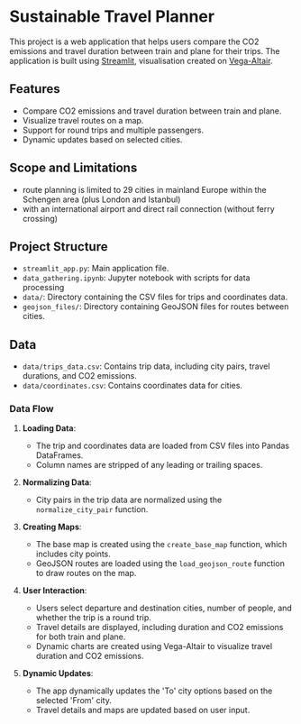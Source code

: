 # Sustainable Travel Planner

This project is a web application that helps users compare the CO2 emissions and travel duration between train and plane for their trips. The application is built using [Streamlit](https://streamlit.io/), visualisation created on [Vega-Altair](https://altair-viz.github.io/).

## Features

- Compare CO2 emissions and travel duration between train and plane.
- Visualize travel routes on a map.
- Support for round trips and multiple passengers.
- Dynamic updates based on selected cities.

## Scope and Limitations

- route planning is limited to 29 cities in mainland Europe within the Schengen area (plus London and Istanbul)
- with an international airport and direct rail connection (without ferry crossing)

## Project Structure

- `streamlit_app.py`: Main application file.
- `data_gathering.ipynb`: Jupyter notebook with scripts for data processing
- `data/`: Directory containing the CSV files for trips and coordinates data.
- `geojson_files/`: Directory containing GeoJSON files for routes between cities.

## Data

- `data/trips_data.csv`: Contains trip data, including city pairs, travel durations, and CO2 emissions.
- `data/coordinates.csv`: Contains coordinates data for cities.

### Data Flow

1. **Loading Data**:
   - The trip and coordinates data are loaded from CSV files into Pandas DataFrames.
   - Column names are stripped of any leading or trailing spaces.

2. **Normalizing Data**:
   - City pairs in the trip data are normalized using the `normalize_city_pair` function.

3. **Creating Maps**:
   - The base map is created using the `create_base_map` function, which includes city points.
   - GeoJSON routes are loaded using the `load_geojson_route` function to draw routes on the map.

4. **User Interaction**:
   - Users select departure and destination cities, number of people, and whether the trip is a round trip.
   - Travel details are displayed, including duration and CO2 emissions for both train and plane.
   - Dynamic charts are created using Vega-Altair to visualize travel duration and CO2 emissions.

5. **Dynamic Updates**:
   - The app dynamically updates the 'To' city options based on the selected 'From' city.
   - Travel details and maps are updated based on user input.
